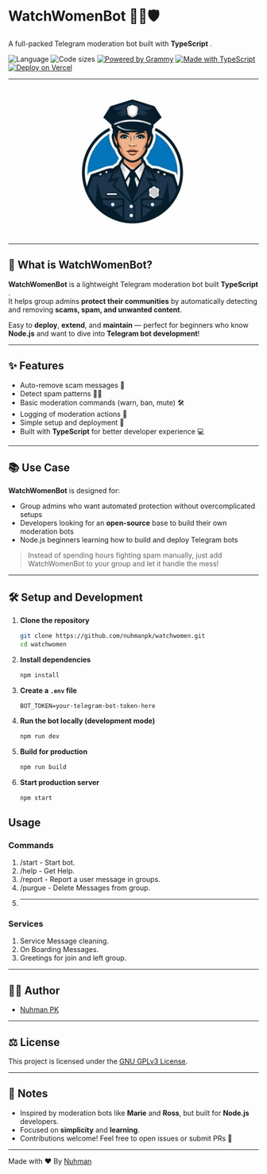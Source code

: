 # WatchWomenBot 👮‍♀️🛡️

A full-packed Telegram moderation bot built with  **TypeScript** . 

![Language](https://img.shields.io/github/languages/top/nuhmanpk/watchwomen)
![Code sizes](https://img.shields.io/github/languages/code-size/nuhmanpk/watchwomen)
[![Powered by Grammy](https://img.shields.io/badge/Powered%20by-grammy-00b2ff.svg)](https://grammy.dev/)
[![Made with TypeScript](https://img.shields.io/badge/Made%20with-TypeScript-3178C6.svg)](https://www.typescriptlang.org/)
[![Deploy on Vercel](https://img.shields.io/badge/Deploy%20on-Vercel-000.svg?logo=vercel)](https://vercel.com/)

---

<p align="center">
  <img src="https://github.com/nuhmanpk/WatchWomen/blob/main/src/assets/images/logo.png?raw=true" width="300" height="300" />
</p>

---

## 🌟 What is WatchWomenBot?

**WatchWomenBot** is a lightweight Telegram moderation bot built  **TypeScript** .  
It helps group admins **protect their communities** by automatically detecting and removing **scams, spam, and unwanted content**.

Easy to **deploy**, **extend**, and **maintain** — perfect for beginners who know **Node.js** and want to dive into **Telegram bot development**!

---

## ✨ Features

- Auto-remove scam messages 🚫
- Detect spam patterns 🕵️‍♂️
- Basic moderation commands (warn, ban, mute) 🛠️
- Logging of moderation actions 📜
- Simple setup and deployment 🚀
- Built with **TypeScript** for better developer experience 💻

---

## 📚 Use Case

**WatchWomenBot** is designed for:
- Group admins who want automated protection without overcomplicated setups
- Developers looking for an **open-source** base to build their own moderation bots
- Node.js beginners learning how to build and deploy Telegram bots

> Instead of spending hours fighting spam manually, just add WatchWomenBot to your group and let it handle the mess!

---

## 🛠 Setup and Development

1. **Clone the repository**
   ```bash
   git clone https://github.com/nuhmanpk/watchwomen.git
   cd watchwomen
   ```

2. **Install dependencies**
   ```bash
   npm install
   ```

3. **Create a `.env` file**
   ```env
   BOT_TOKEN=your-telegram-bot-token-here
   ```

4. **Run the bot locally (development mode)**
   ```bash
   npm run dev
   ```

5. **Build for production**
   ```bash
   npm run build
   ```

6. **Start production server**
   ```bash
   npm start
   ```



## Usage

### Commands

   1. /start - Start bot.
   2. /help - Get Help.
   3. /report - Report a user message in groups.
   4. /purgue - Delete Messages from group.
   5. ----

### Services
   1. Service Message cleaning.
   2. On Boarding Messages.
   3. Greetings for join and left group.


---


## 🧑‍💻 Author

- [Nuhman PK](https://github.com/nuhmanpk)

---

## ⚖️ License

This project is licensed under the [GNU GPLv3 License](https://www.gnu.org/licenses/gpl-3.0.html).

---

## 📢 Notes

- Inspired by moderation bots like **Marie** and **Ross**, but built for **Node.js** developers.
- Focused on **simplicity** and **learning**.
- Contributions welcome! Feel free to open issues or submit PRs 🚀

---

Made with ❤️ By [Nuhman](https://github.com/nuhmanpk)
